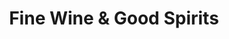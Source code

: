 ---
title: "Fine Wine & Good Spirits"
url: /elizabeth/fine-wine-und-good-spirits/
shop: Spirituosen
---